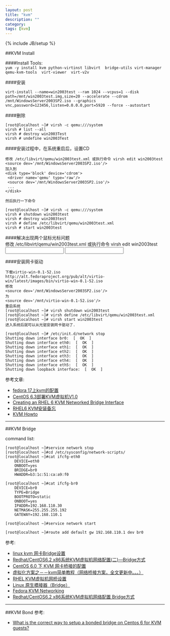 ```yaml
---
layout: post
title: "kvm"
description: ""
category: 
tags: [kvm]
---
```

{% include JB/setup %}

##KVM Install

####Install Tools:  
`yum -y install kvm python-virtinst libvirt  bridge-utils virt-manager qemu-kvm-tools  virt-viewer  virt-v2v`


####安装  

	virt-install --name=win2003test --ram 1024 --vcpus=1 --disk path=/mnt/win2003test.img,size=20 --accelerate --cdrom /mnt/WindowsServer2003SP2.iso --graphics vnc,password=123456,listen=0.0.0.0,port=5920 --force --autostart

####删除  

	[root@localhost ~]# virsh -c qemu:///system
	virsh # list --all
	virsh # destroy win2003Test
	virsh # undefine win2003Test

####安装过程中，在系统重启后，设置CD  

	修改 /etc/libvirt/qemu/win2003test.xml 或执行命令 virsh edit win2003test
	<source dev='/mnt/WindowsServer2003SP2.iso'/> 
	加入到
	<disk type='block' device='cdrom'>
	 <driver name='qemu' type='raw'/>
	 <source dev='/mnt/WindowsServer2003SP2.iso'/> 
	 ...
	</disk>

	然后执行一下命令  

	[root@localhost ~]# virsh -c qemu:///system
	virsh # shutdown win2003test
	virsh # destroy win2003test
	virsh # define /etc/libvirt/qemu/win2003test.xml
	virsh # start win2003test


####解决出现两个鼠标光标问题  
	修改 /etc/libvirt/qemu/win2003test.xml 或执行命令 virsh edit win2003test 
	</console>
	<input type='tablet' bus='usb'/>
	<input type='mouse' bus='ps2'/>

####安装网卡驱动  

	下载virtio-win-0.1-52.iso
	http://alt.fedoraproject.org/pub/alt/virtio-win/latest/images/bin/virtio-win-0.1-52.iso
	修改
	<source dev='/mnt/WindowsServer2003SP2.iso'/> 
	为
	<source dev='/mnt/virtio-win-0.1-52.iso'/> 
	重启系统
	[root@localhost ~]# virsh shutdown win2003test
	[root@localhost ~]# virsh define /etc/libvirt/qemu/win2003test.xml
	[root@localhost ~]# virsh start win2003test
	进入系统后就可以从光驱安装网卡驱动了.

	[root@localhost ~]# /etc/init.d/network stop
	Shutting down interface br0:  [  OK  ]
	Shutting down interface eth0:  [  OK  ]
	Shutting down interface eth1:  [  OK  ]
	Shutting down interface eth2:  [  OK  ]
	Shutting down interface eth3:  [  OK  ]
	Shutting down interface eth4:  [  OK  ]
	Shutting down interface eth5:  [  OK  ]
	Shutting down loopback interface:  [  OK  ]

参考文章:
* [fedora 17上kvm的配置](http://blog.chinaunix.net/uid-796091-id-3291518.html)
* [CentOS 6.3部署KVM虚拟机V1.0](http://g.51cto.com/netengineer/216414)
* [Creating an RHEL 6 KVM Networked Bridge Interface](http://www.techotopia.com/index.php/Creating_an_RHEL_6_KVM_Networked_Bridge_Interface)
* [RHEL6 KVM安装备忘](http://www.cnblogs.com/kumulinux/archive/2012/12/06/2808678.html)
* [KVM Howto](http://www.linux-kvm.org/page/HOWTO)

-----

##KVM Bridge

command list:  

	[root@localhost ~]#service network stop
	[root@localhost ~]#cd /etc/sysconfig/network-scripts/
	[root@localhost ~]#cat ifcfg-eth0
		DEVICE=eth0
		ONBOOT=yes
		BRIDGE=br0
		HWADDR=b3:1c:51:ca:a9:f0

	[root@localhost ~]#cat ifcfg-br0
		DEVICE=br0   
		TYPE=Bridge 
		BOOTPROTO=static
		ONBOOT=yes 
		IPADDR=192.168.110.30
		NETMASK=255.255.255.192
		GATEWAY=192.168.110.1

	[root@localhost ~]#service network start

	[root@localhost ~]#route add default gw 192.168.110.1 dev br0

参考:  
* [linux kvm 网卡Bridge设置](http://bloodiron888.blog.163.com/blog/static/1647332712010101853023528/)
* [Redhat/CentOS6.2 x86系统KVM虚拟机网络配置(二)—Bridge方式](http://blog.csdn.net/samlei/article/details/7598541)
* [CentOS 6.0 下 KVM 网卡桥接的配置](http://bbs.chinaunix.net/thread-3591185-1-1.html)
* [虚拟化方案之－－kvm简单教程（网络桥接方案，全文更新中。。。）](http://forum.ubuntu.org.cn/viewtopic.php?t=154792)
* [RHEL KVM虚拟机网桥设置](www.anyshare.org/open/355.html)
* [Linux 原生橋接器（Bridge）](http://linuxkvm.blogspot.co.uk/2012/01/linux-bridge.html)
* [Fedora KVM Networking](http://www.net527.cn/a/Ciscomoniqi/Ciscomoniqiruanjian/2012/0524/23095.html)
* [Redhat/CentOS6.2 x86系统KVM虚拟机网络配置 Bridge方式](http://www.07net01.com/linux/Redhat_CentOS6_2_x86xitongKVMxunijiwangluopeizhi_Bridgefangshi_23477_1352279007.html)

-----

##KVM Bond
参考:  
* [What is the correct way to setup a bonded bridge on Centos 6 for KVM guests?](http://serverfault.com/questions/316623/what-is-the-correct-way-to-setup-a-bonded-bridge-on-centos-6-for-kvm-guests)
